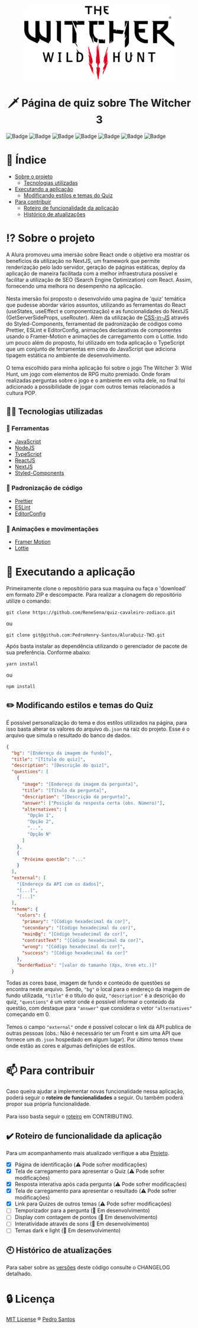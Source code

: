 <div align="center">
  <img src="public/logo.png" with="800" height="200"/>
  <h1>🗡  Página de quiz sobre The Witcher 3</h1>
</div>


![Badge](https://img.shields.io/github/license/PedroHenry-Santos/AluraQuiz-TW3?style=flat&label=LICENSE)
![Badge](https://img.shields.io/badge/NODE-v15.5.1-blue?style=flat&logo=node.js&link=https://nodejs.org/pt-br/)
![Badge](https://img.shields.io/badge/TYPESCRIPT-v4.2.3-blue?style=flat&logo=TypeScript&link=https://www.typescriptlang.org/pt/)
![Badge](https://img.shields.io/badge/REACT-v16.8.0-blue?style=flat&logo=react&link=https://pt-br.reactjs.org/)
![Badge](https://img.shields.io/badge/NEXT.JS-v10.0.8-blue?style=?style=flat&logo=next.js&link=https://nextjs.org/learn/basics/create-nextjs-app?utm_source=next-site&utm_medium=homepage-cta&utm_campaign=next-website)
![Badge](https://img.shields.io/badge/STYLED--COMPONENTS-v5.0.0-blue?style=flat&logo=styled-components&link=https://styled-components.com/)
![Badge](https://img.shields.io/badge/DEPLOY-VERCEL-blue?style=?style=flat&logo=vercel&link=https://vercel.com/)

# :page_with_curl: Índice

* [Sobre o projeto](#interrobang-sobre-o-projeto)
  - [Tecnologias utilizadas](#-tecnologias-utilizadas)
* [Executando a aplicação](#rocket-executando-a-aplicação)
  - [Modificando estilos e temas do Quiz](#pencil2-modificando-estilos-e-temas-do-quiz)
* [Para contribuir](#mailbox-para-contribuir)
  - [Roteiro de funcionalidade da aplicação](#heavy_check_mark-roteiro-de-funcionalidade-da-aplicação)
  - [Histórico de atualizações](#clock10-histórico-de-atualizações)



# :interrobang: Sobre o projeto

A Alura promoveu uma imersão sobre React onde o objetivo era mostrar os benefícios da utilização no NextJS, um framework que permite renderização pelo lado servidor, geração de páginas estáticas, deploy da aplicação de maneira facilitada com a melhor infraestrutura possível e facilitar a utilização de SEO (Search Engine Optimization) com React. Assim, fornecendo uma melhora no desempenho na aplicação.<br/><br/> Nesta imersão foi proposto o desenvolvido uma pagina de 'quiz' temática que pudesse abordar vários assuntos, utilizando as ferramentas do React (useStates, useEffect e componentização) e as funcionalidades do NextJS (GetServerSideProps, useRouter). Além da utilização de [CSS-in-JS](https://en.wikipedia.org/wiki/CSS-in-JS) através do Styled-Components, ferramentad de padronização de códigos como Prettier, ESLint e EditorConfig, animações declarativas de componentes usando o Framer-Motion e animações de carregamento com o Lottie. Indo um pouco além do proposto, foi utilizado em toda aplicação o TypeScript que um conjunto de ferramentas em cima do JavaScript que adiciona tipagem estática no ambiente de desenvolvimento.<br/><br/>O tema escolhido para minha aplicação foi sobre o jogo The Witcher 3: Wild Hunt, um jogo com elementos de RPG muito premiado. Onde foram realizadas perguntas sobre o jogo e o ambiente em volta dele, no final foi adicionado a possibilidade de jogar com outros temas relacionados a cultura POP.

## 🧑‍💻 Tecnologias utilizadas

### :link: Ferramentas

* [JavaScript](https://developer.mozilla.org/pt-BR/docs/Web/JavaScript)
* [NodeJS](https://pt.wikipedia.org/wiki/Node.js)
* [TypeScript](https://www.typescriptlang.org/pt/)
* [ReactJS](https://pt-br.reactjs.org/)
* [NextJS](https://nextjs.org/docs/getting-started)
* [Styled-Components](https://styled-components.com/docs)

### :link: Padronização de código

* [Prettier](https://prettier.io/)
* [ESLint](https://eslint.org/)
* [EditorConfig](https://editorconfig.org/)

### :link: Animações e movimentações

* [Framer Motion](https://www.framer.com/motion/)
* [Lottie](https://github.com/airbnb/lottie-web)

# :rocket: Executando a aplicação

Primeiramente clone o repositório para sua maquina ou faça o 'download' em formato ZIP e descompacte. Para realizar a clonagem do repositório utilize o comando:

    git clone https://github.com/ReneSena/quiz-cavaleiro-zodiaco.git

ou

    git clone git@github.com:PedroHenry-Santos/AluraQuiz-TW3.git

Após basta instalar as dependência utilizando o gerenciador de pacote de sua preferência. Conforme abaixo:

    yarn install

ou

    npm install

##  :pencil2: Modificando estilos e temas do Quiz

É possível personalização do tema e dos estilos utilizados na página, para isso basta alterar os valores do arquivo ``db.json`` na raiz do projeto. Esse é o arquivo que simula o resultado do banco de dados.

```JSON
{
  "bg": "[Endereço da imagem de fundo]",
  "title": "[Título do quiz]",
  "description": "[Descrição do quiz]",
  "questions": [
    {
      "image": "[Endereço da imagem da pergunta]",
      "title": "[Título da pergunta]",
      "description": "[Descrição da pergunta]",
      "answer": ["Posição da resposta certa (obs. Número)"],
      "alternatives": [
        "Opção 1",
        "Opção 2",
        "...",
        "Opção N"
      ]
    },
    {
      "Próxima questão": "..."
    }
  ],
  "external": [
    "[Endereço da API com os dados]",
    "[...]",
    "[...]"
  ],
  "theme": {
    "colors": {
      "primary": "[Código hexadecimal da cor]",
      "secondary": "[Código hexadecimal da cor]",
      "mainBg": "[Código hexadecimal da cor]",
      "contrastText": "[Código hexadecimal da cor]",
      "wrong": "[Código hexadecimal da cor]",
      "success": "[Código hexadecimal da cor]"
    },
    "borderRadius": "[valor do tamanho (Xpx, Xrem etc.)]"
  }
```

Todas as cores base, imagem de fundo e conteúdo de questões se encontra neste arquivo. Sendo, ``"bg"`` o local para o endereço da imagem de fundo utilizada, ``"title"`` é o título do quiz, ``"description"`` é a descrição do quiz, ``"questions"`` é um vetor onde é possível informar o conteúdo da questão, com destaque para ``"answer"`` que considera o vetor ``"alternatives"`` começando em 0.
<br/><br/>
Temos o campo ``"external"`` onde é possível colocar o link dá API publica de outras pessoas (obs.: Não é necessário ter um Front e sim uma API que fornece um ``db.json`` hospedado em algum lugar). Por último temos ``theme`` onde estão as cores e algumas definições de estilos.

# :mailbox: Para contribuir

Caso queira ajudar a implementar novas funcionalidade nessa aplicação, poderá seguir o **roteiro de funcionalidades** a seguir. Ou também poderá propor sua própria funcionalidade.<br/><br/>
Para isso basta seguir o [roteiro](https://github.com/PedroHenry-Santos/AluraQuiz-TW3/blob/main/CONTRIBUTING.md) em CONTRIBUTING.

## :heavy_check_mark: Roteiro de funcionalidade da aplicação

Para um acompanhamento mais atualizado verifique a aba [Projeto](https://github.com/PedroHenry-Santos/AluraQuiz-TW3/projects/1).

-   [x] Página de identificação                               (:warning: Pode sofrer modificações)
-   [x] Tela de carregamento para apresentar o Quiz           (:warning: Pode sofrer modificações)
-   [x] Resposta interativa após cada pergunta                (:warning: Pode sofrer modificações)
-   [x] Tela de carregamento para apresentar o resultado      (:warning: Pode sofrer modificações)
-   [x] Link para Quizes de outros temas                      (:warning: Pode sofrer modificações)
-   [ ] Temporizador para a pergunta                          (:construction: Em desenvolvimento)
-   [ ] Display com contagem de pontos                        (:construction: Em desenvolvimento)
-   [ ] Interatividade através de sons                        (:construction: Em desenvolvimento)
-   [ ] Temas dark e light                                    (:construction: Em desenvolvimento)

## :clock10: Histórico de atualizações

Para saber sobre as [versões](https://github.com/PedroHenry-Santos/AluraQuiz-TW3/releases) deste código consulte o CHANGELOG detalhado.

# :lock: Licença

[MIT License](https://github.com/PedroHenry-Santos/AluraQuiz-TW3/blob/main/LICENCE.md) ® [Pedro Santos](https://github.com/PedroHenry-Santos)



